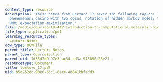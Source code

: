 ```yaml
---
content_type: resource
description: 'These notes from Lecture 17 cover the following topics: The CG island
  phenomenon; casino with two coins; notation of hidden markov model; training an
  HMM; expectation maximization.'
file: /media/courses/18-417-introduction-to-computational-molecular-biology-fall-2004/b5d252dd90e663c16ac04d641bbfadd3_lecture_17.pdf
file_type: application/pdf
learning_resource_types:
- Lecture Notes
ocw_type: OCWFile
parent_title: Lecture Notes
parent_type: CourseSection
parent_uid: 7d35d7d9-97e3-ac34-cd3a-945090b26e21
resourcetype: Document
title: lecture_17.pdf
uid: b5d252dd-90e6-63c1-6ac0-4d641bbfadd3
---
```

